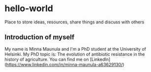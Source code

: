 # hello-world
Place to store ideas, resources, share things and discuss with others
## Introduction of myself
My name is Minna Maunula and I'm a PhD student at the University of Helsinki. My PhD topic is: The evolution of antibiotic resistance in the history of agriculture.
You can find me on [LinkedIn] (https://www.linkedin.com/in/minna-maunula-a63629130/) 
